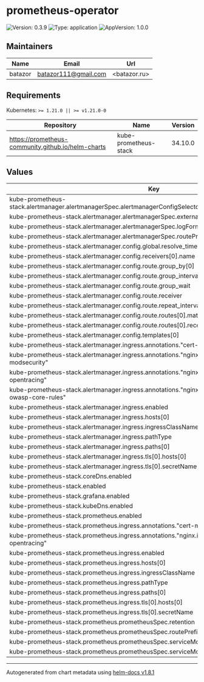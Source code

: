 # prometheus-operator

![Version: 0.3.9](https://img.shields.io/badge/Version-0.3.9-informational?style=flat-square) ![Type: application](https://img.shields.io/badge/Type-application-informational?style=flat-square) ![AppVersion: 1.0.0](https://img.shields.io/badge/AppVersion-1.0.0-informational?style=flat-square)

## Maintainers

| Name | Email | Url |
| ---- | ------ | --- |
| batazor | <batazor111@gmail.com> | <batazor.ru> |

## Requirements

Kubernetes: `>= 1.21.0 || >= v1.21.0-0`

| Repository | Name | Version |
|------------|------|---------|
| https://prometheus-community.github.io/helm-charts | kube-prometheus-stack | 34.10.0 |

## Values

| Key | Type | Default | Description |
|-----|------|---------|-------------|
| kube-prometheus-stack.alertmanager.alertmanagerSpec.alertmanagerConfigSelector.matchLabels.alertmanagerConfig | string | `"shortlink"` |  |
| kube-prometheus-stack.alertmanager.alertmanagerSpec.externalUrl | string | `"https://shortlink.ddns.net/alertmanager"` |  |
| kube-prometheus-stack.alertmanager.alertmanagerSpec.logFormat | string | `"json"` |  |
| kube-prometheus-stack.alertmanager.alertmanagerSpec.routePrefix | string | `"/alertmanager/"` |  |
| kube-prometheus-stack.alertmanager.config.global.resolve_timeout | string | `"5m"` |  |
| kube-prometheus-stack.alertmanager.config.receivers[0].name | string | `"null"` |  |
| kube-prometheus-stack.alertmanager.config.route.group_by[0] | string | `"job"` |  |
| kube-prometheus-stack.alertmanager.config.route.group_interval | string | `"5m"` |  |
| kube-prometheus-stack.alertmanager.config.route.group_wait | string | `"30s"` |  |
| kube-prometheus-stack.alertmanager.config.route.receiver | string | `"null"` |  |
| kube-prometheus-stack.alertmanager.config.route.repeat_interval | string | `"12h"` |  |
| kube-prometheus-stack.alertmanager.config.route.routes[0].match.alertname | string | `"Watchdog"` |  |
| kube-prometheus-stack.alertmanager.config.route.routes[0].receiver | string | `"null"` |  |
| kube-prometheus-stack.alertmanager.config.templates[0] | string | `"/etc/alertmanager/config/*.tmpl"` |  |
| kube-prometheus-stack.alertmanager.ingress.annotations."cert-manager.io/cluster-issuer" | string | `"cert-manager-production"` |  |
| kube-prometheus-stack.alertmanager.ingress.annotations."nginx.ingress.kubernetes.io/enable-modsecurity" | string | `"true"` |  |
| kube-prometheus-stack.alertmanager.ingress.annotations."nginx.ingress.kubernetes.io/enable-opentracing" | string | `"false"` |  |
| kube-prometheus-stack.alertmanager.ingress.annotations."nginx.ingress.kubernetes.io/enable-owasp-core-rules" | string | `"true"` |  |
| kube-prometheus-stack.alertmanager.ingress.enabled | bool | `true` |  |
| kube-prometheus-stack.alertmanager.ingress.hosts[0] | string | `"shortlink.ddns.net"` |  |
| kube-prometheus-stack.alertmanager.ingress.ingressClassName | string | `"nginx"` |  |
| kube-prometheus-stack.alertmanager.ingress.pathType | string | `"Prefix"` |  |
| kube-prometheus-stack.alertmanager.ingress.paths[0] | string | `"/alertmanager"` |  |
| kube-prometheus-stack.alertmanager.ingress.tls[0].hosts[0] | string | `"shortlink.ddns.net"` |  |
| kube-prometheus-stack.alertmanager.ingress.tls[0].secretName | string | `"shortlink-ingress-tls"` |  |
| kube-prometheus-stack.coreDns.enabled | bool | `false` |  |
| kube-prometheus-stack.enabled | bool | `true` |  |
| kube-prometheus-stack.grafana.enabled | bool | `false` |  |
| kube-prometheus-stack.kubeDns.enabled | bool | `true` |  |
| kube-prometheus-stack.prometheus.enabled | bool | `true` |  |
| kube-prometheus-stack.prometheus.ingress.annotations."cert-manager.io/cluster-issuer" | string | `"cert-manager-production"` |  |
| kube-prometheus-stack.prometheus.ingress.annotations."nginx.ingress.kubernetes.io/enable-opentracing" | string | `"false"` |  |
| kube-prometheus-stack.prometheus.ingress.enabled | bool | `true` |  |
| kube-prometheus-stack.prometheus.ingress.hosts[0] | string | `"shortlink.ddns.net"` |  |
| kube-prometheus-stack.prometheus.ingress.ingressClassName | string | `"nginx"` |  |
| kube-prometheus-stack.prometheus.ingress.pathType | string | `"Prefix"` |  |
| kube-prometheus-stack.prometheus.ingress.paths[0] | string | `"/prometheus"` |  |
| kube-prometheus-stack.prometheus.ingress.tls[0].hosts[0] | string | `"shortlink.ddns.net"` |  |
| kube-prometheus-stack.prometheus.ingress.tls[0].secretName | string | `"shortlink-ingress-tls"` |  |
| kube-prometheus-stack.prometheus.prometheusSpec.retention | string | `"3d"` |  |
| kube-prometheus-stack.prometheus.prometheusSpec.routePrefix | string | `"/prometheus/"` |  |
| kube-prometheus-stack.prometheus.prometheusSpec.serviceMonitorNamespaceSelector | object | `{}` |  |
| kube-prometheus-stack.prometheus.prometheusSpec.serviceMonitorSelector | object | `{}` |  |

----------------------------------------------
Autogenerated from chart metadata using [helm-docs v1.8.1](https://github.com/norwoodj/helm-docs/releases/v1.8.1)
